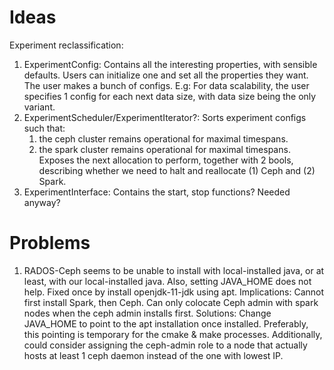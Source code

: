 # Ideas

Experiment reclassification:
 1. ExperimentConfig: Contains all the interesting properties, with sensible defaults. Users can initialize one and set all the properties they want. The user makes a bunch of configs. E.g: For data scalability, the user specifies 1 config for each next data size, with data size being the only variant.
 2. ExperimentScheduler/ExperimentIterator?:
Sorts experiment configs such that:
    1. the ceph cluster remains operational for maximal timespans.
    2. the spark cluster remains operational for maximal timespans.
Exposes the next allocation to perform, together with 2 bools, describing whether we need to halt and reallocate (1) Ceph and (2) Spark.
 3. ExperimentInterface: Contains the start, stop functions? Needed anyway?


# Problems
 1. RADOS-Ceph seems to be unable to install with local-installed java, or at least, with our local-installed java. Also, setting JAVA_HOME does not help.
 Fixed once by install openjdk-11-jdk using apt.
 Implications: Cannot first install Spark, then Ceph. Can only colocate Ceph admin with spark nodes when the ceph admin installs first.
 Solutions: Change JAVA_HOME to point to the apt installation once installed. 
            Preferably, this pointing is temporary for the cmake & make processes.
            Additionally, could consider assigning the ceph-admin role to a node that actually hosts at least 1 ceph daemon instead of the one with lowest IP.